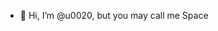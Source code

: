- 👋 Hi, I’m @u0020, but you may call me Space


<!---
u0020/u0020 is a ✨ special ✨ repository because its `README.md` (this file) appears on your GitHub profile.
You can click the Preview link to take a look at your changes.
--->
